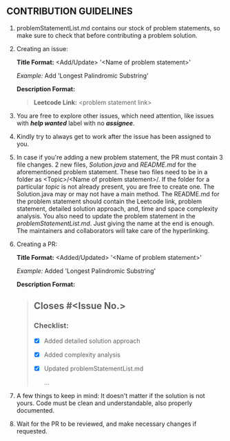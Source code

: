 ## CONTRIBUTION GUIDELINES

1. problemStatementList.md contains our stock of problem statements, so make sure to check that before contributing a problem solution.

2. Creating an issue: 

   **Title Format:** \<Add/Update> '\<Name of problem statement>'

   *Example:* Add 'Longest Palindromic Substring'

   **Description Format:** 

   > **Leetcode Link:** \<problem statement link>

3. You are free to explore other issues, which need attention, like issues with ***help wanted*** label with no ***assignee***.

4. Kindly try to always get to work after the issue has been assigned to you.

5. In case if you're adding a new problem statement, the PR must contain 3 file changes. 2 new files, *Solution.java* and *README.md* for the aforementioned problem statement. These two files need to be in a folder as \<Topic>/\<Name of problem statement>/. If the folder for a particular *topic* is not already present, you are free to create one. The Solution.java may or may not have a main method. The README.md for the problem statement should contain the Leetcode link, problem statement, detailed solution approach, and, time and space complexity analysis. You also need to update the problem statement in the *problemStatementList.md*. Just giving the name at the end is enough. The maintainers and collaborators will take care of the hyperlinking.

6. Creating a PR:

   **Title Format:** \<Added/Updated> '\<Name of problem statement>'

   *Example:* Added 'Longest Palindromic Substring'

   **Description Format:** 

   > ## Closes #\<Issue No.>
   >
   > ### Checklist: 
   >
   > - [x] Added detailed solution approach
   >
   > - [x] Added complexity analysis
   >
   > - [x] Updated problemStatementList.md
   >
   >   ...

7. A few things to keep in mind: It doesn't matter if the solution is not yours. Code must be clean and understandable, also properly documented.

8. Wait for the PR to be reviewed, and make necessary changes if requested.